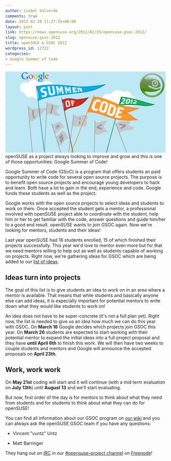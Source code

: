 ```yaml
---
author: Izabel Valverde
comments: true
date: 2012-02-29 11:27:55+00:00
layout: post
link: https://news.opensuse.org/2012/02/29/opensuse-gsoc-2012/
slug: opensuse-gsoc-2012
title: openSUSE & GSOC 2012
wordpress_id: 12722
categories:
- Google Summer of Code
---
```


[![GSOC 12 logo with openSUSE Geeko](/wp-content/uploads/2012/02/GSOC-12-logo-openSUSE.png)](//news.opensuse.org/2012/02/29/opensuse-gsoc-2012/gsoc-12-logo-opensuse/)
openSUSE as a project always looking to improve and grow and this is one of those opportunities: Google Summer of Code!

Google Summer of Code (GSoC) is a program that offers students an paid opportunity to write code for several open source projects. The purpose is to benefit open source projects and encourage young developers to hack and learn. Both have a lot to gain in the end, experience and code. Google funds these students as well as the project.
<!-- more -->
Google works with the open source projects to select ideas and students to work on them. Once accepted the student gets a mentor, a professional involved with openSUSE project able to coordinate with the student, help him or her to get familiar with the code, answer questions and guide him/her to a good end result.
openSUSE wants to join GSOC again. Now we're looking for mentors, students and their ideas!

Last year openSUSE had 16 students enrolled, 15 of which finished their projects successfully. This year we'd love to mentor even more but for that we need mentors willing to help out as well as students capable of working on projects. Right now, we're gathering ideas for GSOC which are being added to our [list of ideas](//en.opensuse.org/openSUSE:GSOC_2012_Ideas).


## Ideas turn into projects


The goal of this list is to give students an idea to work on in an area where a mentor is available. That means that while students and basically anyone else can add ideas, it is especially important for potential mentors to write down what they would like students to work on!

An idea does not have to be super-concrete (it's not a full plan yet). Right now, the list is needed to give us an idea how much we can do this year with GSOC. On **March 16** Google decides which projects join GSOC this year. On **March 26** students are expected to start working with their potential mentor to expand the initial ideas into a full project proposal and they have **until April 6th** to finish this work. We will then have two weeks to couple students and mentors and Google will announce the accepted proposals on **April 23th**.


## Work, work work


On **May 21st** coding will start and it will continue (with a mid term evaluation on **July 13th**) until **August 13** and we'll start evaluating.

But now, first order of the day is for mentors to think about what they need from students and for students to think about what they can do for openSUSE!

You can find all information about our GSOC program on [our wiki](//en.opensuse.org/openSUSE:GSOC_2012) and you can always ask the openSUSE GSOC team if you have any questions:



	
  * Vincent "vuntz" Untz

	
  * Matt Barringer


They hang out on [IRC](//en.wikipedia.org/wiki/IRC) in our [#opensuse-project channel](irc://irc.freenode.net/opensuse-project) on [Freenode](//freenode.net)!
